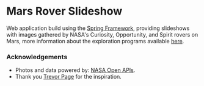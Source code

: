 
# Mars Rover Slideshow

Web application build using the [Spring Framework](https://spring.io/),
providing slideshows with images gathered by NASA's Curiosity,
Opportunity, and Spirit rovers on Mars, more information about the
exploration programs available [here](https://mars.nasa.gov/mer/).

### Acknowledgements

* Photos and data powered by: [NASA Open APIs](https://api.nasa.gov/).
* Thank you [Trevor Page](https://www.udemy.com/user/trevorpage/) for the inspiration.

